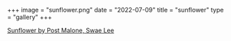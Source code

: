 +++
image = "sunflower.png"
date = "2022-07-09"
title = "sunflower"
type = "gallery"
+++

[Sunflower by Post Malone, Swae Lee](https://www.youtube.com/watch?v=ApXoWvfEYVU)